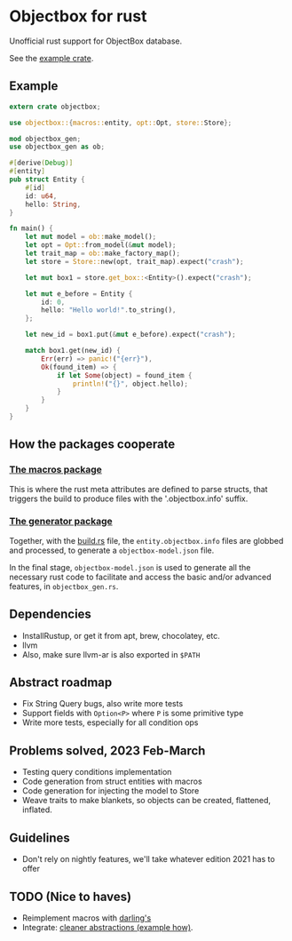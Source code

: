 # Objectbox for rust
Unofficial rust support for ObjectBox database.

See the [example crate](example/src/main.rs).

## Example
```rust
extern crate objectbox;

use objectbox::{macros::entity, opt::Opt, store::Store};

mod objectbox_gen;
use objectbox_gen as ob;

#[derive(Debug)]
#[entity]
pub struct Entity {
    #[id]
    id: u64,
    hello: String,
}

fn main() {
    let mut model = ob::make_model();
    let opt = Opt::from_model(&mut model);
    let trait_map = ob::make_factory_map();
    let store = Store::new(opt, trait_map).expect("crash");

    let mut box1 = store.get_box::<Entity>().expect("crash");

    let mut e_before = Entity {
        id: 0,
        hello: "Hello world!".to_string(),
    };

    let new_id = box1.put(&mut e_before).expect("crash");

    match box1.get(new_id) {
        Err(err) => panic!("{err}"),
        Ok(found_item) => {
            if let Some(object) = found_item {
                println!("{}", object.hello);
            }
        }
    }
}
```

## How the packages cooperate
### [The macros package](macros/src/lib.rs)
This is where the rust meta attributes are defined to parse structs, that triggers
the build to produce files with the '.objectbox.info' suffix.

### [The generator package](generator/src/lib.rs)
Together, with the [build.rs](example/build.rs) file, the `entity.objectbox.info` files
are globbed and processed, to generate a `objectbox-model.json` file.

In the final stage, `objectbox-model.json` is used to generate all the necessary
rust code to facilitate and access the basic and/or advanced features, in `objectbox_gen.rs`.

## Dependencies
* InstallRustup, or get it from apt, brew, chocolatey, etc.
* llvm
* Also, make sure llvm-ar is also exported in `$PATH`

## Abstract roadmap
* Fix String Query bugs, also write more tests
* Support fields with `Option<P>` where `P` is some primitive type
* Write more tests, especially for all condition ops

## Problems solved, 2023 Feb-March
* Testing query conditions implementation
* Code generation from struct entities with macros
* Code generation for injecting the model to Store
* Weave traits to make blankets, so objects can be created, flattened, inflated.

## Guidelines
* Don't rely on nightly features, we'll take whatever edition 2021 has to offer

## TODO (Nice to haves)
* Reimplement macros with [darling's](https://github.com/TedDriggs/darling/blob/master/examples/consume_fields.rs)
* Integrate: [cleaner abstractions (example how)](https://github.com/Buggaboo/lean_buffer/blob/main/macros/src/lib.rs).
